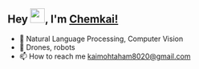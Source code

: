 ## Hey <img src="https://github.com/TheDudeThatCode/TheDudeThatCode/blob/master/Assets/Hi.gif" width="29">, I'm [Chemkai!](https://www.linkedin.com/in/chemkai-wangpan-aba9b9172/)
- 🌱 Natural Language Processing, Computer Vision
- 💞️ Drones, robots
- 📫 How to reach me kaimohtaham8020@gmail.com

<!---
chemkai/chemkai is a ✨ special ✨ repository because its `README.md` (this file) appears on your GitHub profile.
You can click the Preview link to take a look at your changes.
--->
